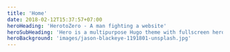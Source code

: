 ```yaml
---
title: 'Home'
date: 2018-02-12T15:37:57+07:00
heroHeading: 'HerotoZero - A man fighting a website'
heroSubHeading: 'Hero is a multipurpose Hugo theme with fullscreen hero images and fullwidth sections. It contains content types for a business or portfolio site.'
heroBackground: 'images/jason-blackeye-1191801-unsplash.jpg'
---
```

